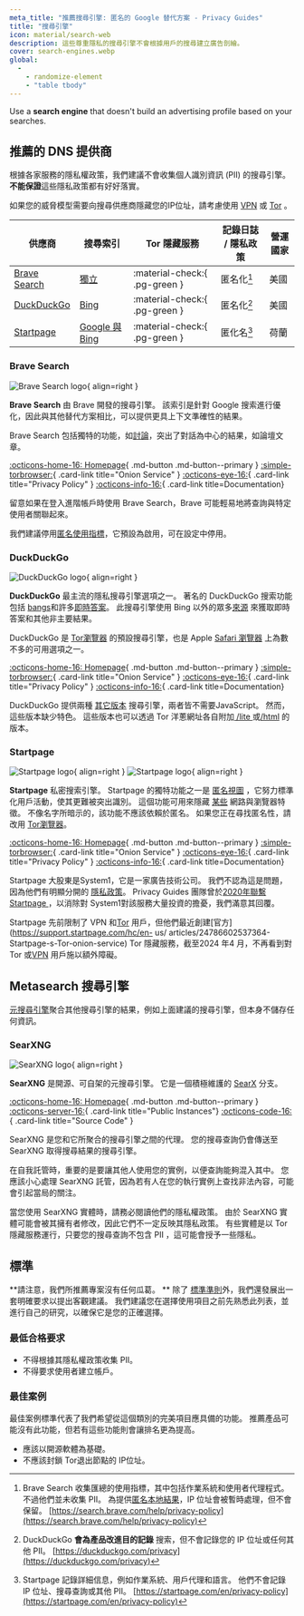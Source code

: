 ```yaml
---
meta_title: "推薦搜尋引擎: 匿名的 Google 替代方案 - Privacy Guides"
title: "搜尋引擎"
icon: material/search-web
description: 這些尊重隱私的搜尋引擎不會根據用戶的搜尋建立廣告剖繪。
cover: search-engines.webp
global:
  - 
    - randomize-element
    - "table tbody"
---
```


Use a **search engine** that doesn't build an advertising profile based on your searches.

## 推薦的 DNS 提供商

根據各家服務的隱私權政策，我們建議不會收集個人識別資訊 (PII) 的搜尋引擎。 **不能保證**這些隱私政策都有好好落實。

如果您的威脅模型需要向搜尋供應商隱藏您的IP位址，請考慮使用 [VPN](vpn.md) 或 [Tor](tor.md) 。

| 供應商                           | 搜尋索引                                                                                                                                                                        | Tor 隱藏服務                      | 記錄日誌 / 隱私政策 | 營運國家 |
| ----------------------------- | --------------------------------------------------------------------------------------------------------------------------------------------------------------------------- | ----------------------------- | ----------- | ---- |
| [Brave Search](#brave-search) | [獨立](https://brave.com/search-independence)                                                                                                                                 | :material-check:{ .pg-green } | 匿名化[^1]     | 美國   |
| [DuckDuckGo](#duckduckgo)     | [Bing](https://help.duckduckgo.com/results/sources)                                                                                                                         | :material-check:{ .pg-green } | 匿名化[^2]     | 美國   |
| [Startpage](#startpage)       | [Google 與 Bing](https://support.startpage.com/hc/articles/4522435533844-What-is-the-relationship-between-Startpage-and-your-search-partners-like-Google-and-Microsoft-Bing) | :material-check:{ .pg-green } | 匿化名[^3]     | 荷蘭   |

### Brave Search

<div class="admonition recommendation" markdown>

![Brave Search logo](assets/img/search-engines/brave-search.svg){ align=right }

**Brave Search** 由 Brave 開發的搜尋引擎。 該索引是針對 Google 搜索進行優化，因此與其他替代方案相比，可以提供更具上下文準確性的結果。

Brave Search 包括獨特的功能，如[討論](https://search.brave.com/help/discussions)，突出了對話為中心的結果，如論壇文章。

[:octicons-home-16: Homepage](https://search.brave.com){ .md-button .md-button--primary }
[:simple-torbrowser:](https://search.brave4u7jddbv7cyviptqjc7jusxh72uik7zt6adtckl5f4nwy2v72qd.onion){ .card-link title="Onion Service" }
[:octicons-eye-16:](https://search.brave.com/help/privacy-policy){ .card-link title="Privacy Policy" }
[:octicons-info-16:](https://search.brave.com/help){ .card-link title=Documentation}

</details>

</div>

留意如果在登入進階帳戶時使用 Brave Search，Brave 可能輕易地將查詢與特定使用者關聯起來。

我們建議停用[匿名使用指標](https://search.brave.com/help/usage-metrics)，它預設為啟用，可在設定中停用。

### DuckDuckGo

<div class="admonition recommendation" markdown>

![DuckDuckGo logo](assets/img/search-engines/duckduckgo.svg){ align=right }

**DuckDuckGo** 最主流的隱私搜尋引擎選項之一。 著名的 DuckDuckGo 搜索功能包括 [bangs](https://duckduckgo.com/bang)和許多[即時答案](https://help.duckduckgo.com/duckduckgo-help-pages/features/instant-answers-and-other-features)。 此搜尋引擎使用 Bing 以外的眾多[來源](https://help.duckduckgo.com/results/sources) 來獲取即時答案和其他非主要結果。

DuckDuckGo 是 [Tor瀏覽器](tor.md#tor-browser) 的預設搜尋引擎，也是 Apple [Safari 瀏覽器](mobile-browsers.md#safari) 上為數不多的可用選項之一。

[:octicons-home-16: Homepage](https://duckduckgo.com){ .md-button .md-button--primary }
[:simple-torbrowser:](https://duckduckgogg42xjoc72x3sjasowoarfbgcmvfimaftt6twagswzczad.onion){ .card-link title="Onion Service" }
[:octicons-eye-16:](https://duckduckgo.com/privacy){ .card-link title="Privacy Policy" }
[:octicons-info-16:](https://help.duckduckgo.com){ .card-link title=Documentation}

</details>

</div>

DuckDuckGo 提供兩種 [其它版本](https://help.duckduckgo.com/features/non-javascript) 搜尋引擎，兩者皆不需要JavaScript。 然而，這些版本缺少特色。 這些版本也可以透過 Tor 洋蔥網址各自附加[ /lite ](https://duckduckgogg42xjoc72x3sjasowoarfbgcmvfimaftt6twagswzczad.onion/lite)或[/html](https://duckduckgogg42xjoc72x3sjasowoarfbgcmvfimaftt6twagswzczad.onion/html) 的版本。

### Startpage

<div class="admonition recommendation" markdown>

![Startpage logo](assets/img/search-engines/startpage.svg#only-light){ align=right }
![Startpage logo](assets/img/search-engines/startpage-dark.svg#only-dark){ align=right }

**Startpage** 私密搜索引擎。 Startpage 的獨特功能之一是 [匿名視圖](https://startpage.com/en/anonymous-view/) ，它努力標準化用戶活動，使其更難被突出識別。 這個功能可用來隱藏 [某些](https://support.startpage.com/hc/articles/4455540212116-The-Anonymous-View-Proxy-technical-details) 網路與瀏覽器特徵。 不像名字所暗示的，該功能不應該依賴於匿名。 如果您正在尋找匿名性，請改用 [Tor瀏覽器](tor.md#tor-browser)。

[:octicons-home-16: Homepage](https://startpage.com){ .md-button .md-button--primary }
[:simple-torbrowser:](http://startpagel6srwcjlue4zgq3zevrujfaow726kjytqbbjyrswwmjzcqd.onion){ .card-link title="Onion Service" }
[:octicons-eye-16:](https://startpage.com/en/privacy-policy){ .card-link title="Privacy Policy" }
[:octicons-info-16:](https://support.startpage.com/hc/categories/4481917470356-Startpage-Search-Engine){ .card-link title=Documentation}

</details>

</div>

Startpage 大股東是System1，它是一家廣告技術公司。 我們不認為這是問題，因為他們有明顯分開的 [隱私政策](https://system1.com/terms/privacy-policy)。 Privacy Guides 團隊曾於[2020年聯繫 Startpage ](https://web.archive.org/web/20210118031008/https://blog.privacytools.io/relisting-startpage)，以消除對 System1對該服務大量投資的擔憂，我們滿意其回覆。

Startpage 先前限制了 VPN 和[Tor](tor.md) 用戶，但他們最近創建[官方](https://support.startpage.com/hc/en- us/ articles/24786602537364-Startpage-s-Tor-onion-service) Tor 隱藏服務，截至2024 年4 月，不再看到對Tor 或[VPN](vpn.md) 用戶施以額外障礙。

## Metasearch 搜尋引擎

[元搜尋引擎](https://en.wikipedia.org/wiki/Metasearch_engine)聚合其他搜尋引擎的結果，例如上面建議的搜尋引擎，但本身不儲存任何資訊。

### SearXNG

<div class="admonition recommendation" markdown>

![SearXNG logo](assets/img/search-engines/searxng.svg){ align=right }

**SearXNG** 是開源、可自架的元搜尋引擎。 它是一個積極維護的 [SearX](https://github.com/searx/searx) 分支。

[:octicons-home-16: Homepage](https://searxng.org){ .md-button .md-button--primary }
[:octicons-server-16:](https://searx.space){ .card-link title="Public Instances"}
[:octicons-code-16:](https://github.com/searxng/searxng){ .card-link title="Source Code" }

</details>

</div>

SearXNG 是您和它所聚合的搜尋引擎之間的代理。 您的搜尋查詢仍會傳送至 SearXNG 取得搜尋結果的搜尋引擎。

在自我託管時，重要的是要讓其他人使用您的實例，以便查詢能夠混入其中。 您應該小心處理 SearXNG 託管，因為若有人在您的執行實例上查找非法內容，可能會引起當局的關注。

當您使用 SearXNG 實體時，請務必閱讀他們的隱私權政策。 由於 SearXNG 實體可能會被其擁有者修改，因此它們不一定反映其隱私政策。 有些實體是以 Tor 隱藏服務運行，只要您的搜尋查詢不包含 PII ，這可能會授予一些隱私。

## 標準

**請注意，我們所推薦專案沒有任何瓜葛。 ** 除了 [標準準則](about/criteria.md)外，我們還發展出一套明確要求以提出客觀建議。 我們建議您在選擇使用項目之前先熟悉此列表，並進行自己的研究，以確保它是您的正確選擇。

### 最低合格要求

- 不得根據其隱私權政策收集 PII。
- 不得要求使用者建立帳戶。

### 最佳案例

最佳案例標準代表了我們希望從這個類別的完美項目應具備的功能。 推薦產品可能沒有此功能，但若有這些功能則會讓排名更為提高。

- 應該以開源軟體為基礎。
- 不應該封鎖 Tor退出節點的 IP位址。

[^1]: Brave Search 收集匯總的使用指標，其中包括作業系統和使用者代理程式。 不過他們並未收集 PII。 為提供[匿名本地結果](https://search.brave.com/help/anonymous-local-results)，IP 位址會被暫時處理，但不會保留。 [https://search.brave.com/help/privacy-policy](https://search.brave.com/help/privacy-policy)
[^2]: DuckDuckGo **會為產品改進目的記錄** 搜索，但不會記錄您的 IP 位址或任何其他 PII。 [https://duckduckgo.com/privacy](https://duckduckgo.com/privacy)
[^3]: Startpage 記錄詳細信息，例如作業系統、用戶代理和語言。 他們不會記錄 IP 位址、搜尋查詢或其他 PII。 [https://startpage.com/en/privacy-policy](https://startpage.com/en/privacy-policy)
